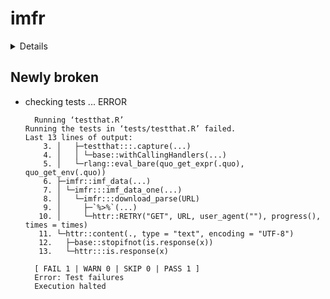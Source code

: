 # imfr

<details>

* Version: 0.1.9.1
* GitHub: https://github.com/christophergandrud/imfr
* Source code: https://github.com/cran/imfr
* Date/Publication: 2020-10-03 06:20:02 UTC
* Number of recursive dependencies: 41

Run `cloud_details(, "imfr")` for more info

</details>

## Newly broken

*   checking tests ... ERROR
    ```
      Running ‘testthat.R’
    Running the tests in ‘tests/testthat.R’ failed.
    Last 13 lines of output:
        3. │   ├─testthat:::.capture(...)
        4. │   │ └─base::withCallingHandlers(...)
        5. │   └─rlang::eval_bare(quo_get_expr(.quo), quo_get_env(.quo))
        6. ├─imfr::imf_data(...)
        7. │ └─imfr:::imf_data_one(...)
        8. │   └─imfr:::download_parse(URL)
        9. │     ├─`%>%`(...)
       10. │     └─httr::RETRY("GET", URL, user_agent(""), progress(), times = times)
       11. └─httr::content(., type = "text", encoding = "UTF-8")
       12.   ├─base::stopifnot(is.response(x))
       13.   └─httr:::is.response(x)
      
      [ FAIL 1 | WARN 0 | SKIP 0 | PASS 1 ]
      Error: Test failures
      Execution halted
    ```

